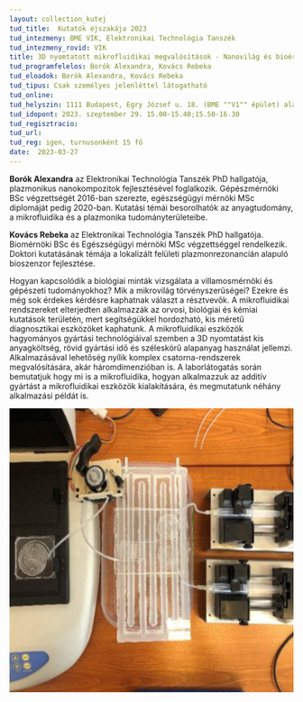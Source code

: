 ```yaml
---
layout: collection_kutej
tud_title:  Kutatók éjszakája 2023
tud_intezmeny: BME VIK, Elektronikai Technológia Tanszék
tud_intezmeny_rovid: VIK
title: 3D nyomtatott mikrofluidikai megvalósítások - Nanovilág és bioérzékelők
tud_programfelelos: Borók Alexandra, Kovács Rebeka
tud_eloadok: Borók Alexandra, Kovács Rebeka
tud_tipus: Csak személyes jelenléttel látogatható
tud_online: 
tud_helyszin: 1111 Budapest, Egry József u. 18. (BME ""V1"" épület) alagsor, BME ETT laboratóriumok
tud_idopont: 2023. szeptember 29. 15.00-15.40;15.50-16.30
tud_regisztracio: 
tud_url: 
tud_reg: igen, turnusonként 15 fő
date:  2023-03-27
---
```


**Borók Alexandra** az Elektronikai Technológia Tanszék PhD hallgatója, plazmonikus nanokompozitok fejlesztésével foglalkozik. Gépészmérnöki BSc végzettségét 2016-ban szerezte, egészségügyi mérnöki MSc diplomáját pedig 2020-ban. Kutatási témái besorolhatók az anyagtudomány, a mikrofluidika és a plazmonika tudományterületeibe.

**Kovács Rebeka** az Elektronikai Technológia Tanszék PhD hallgatója. Biomérnöki BSc és Egészségügyi mérnöki MSc végzettséggel rendelkezik. Doktori kutatásának témája a lokalizált felületi plazmonrezonancián alapuló bioszenzor fejlesztése.


Hogyan kapcsolódik a biológiai minták vizsgálata a villamosmérnöki és gépészeti tudományokhoz? Mik a mikrovilág törvényszerűségei? Ezekre és még sok érdekes kérdésre kaphatnak választ a résztvevők. A mikrofluidikai rendszereket elterjedten alkalmazzák az orvosi, biológiai és kémiai kutatások területén, mert segítségükkel hordozható, kis méretű diagnosztikai eszközöket kaphatunk. A mikrofluidikai eszközök hagyományos gyártási technológiáival szemben a 3D nyomtatást kis anyagköltség, rövid gyártási idő és széleskörű alapanyag használat jellemzi. Alkalmazásával lehetőség nyílik komplex csatorna-rendszerek megvalósítására, akár háromdimenzióban is. A laborlátogatás során bemutatjuk hogy mi is a mikrofluidika, hogyan alkalmazzuk az additív gyártást a mikrofluidikai eszközök kialakítására, és megmutatunk néhány alkalmazási példát is.

![3D nyomtatott mikrofluidikai megvalósítások - Nanovilág és bioérzékelők](images/3d-nyomtatott-mikrofluidikai-megvalositasok-nanovilag-es-bioerzekelok.jpg)
